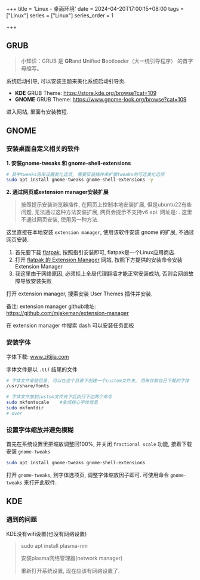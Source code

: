 +++
title = 'Linux - 桌面环境'
date = 2024-04-20T17:00:15+08:00
tags = ["Linux"]
series = ["Linux"]
series_order = 1

+++



## GRUB

> 小知识：GRUB 是 **GR**and **U**nified **B**ootloader（大一统引导程序） 的首字母缩写。

系统启动引导, 可以安装主题来美化系统启动引导页.

* **KDE** GRUB Theme: https://store.kde.org/browse?cat=109
* **GNOME** GRUB Theme: https://www.gnome-look.org/browse?cat=109

进入网站, 里面有安装教程.



## GNOME

### 安装桌面自定义相关的软件

**1. 安装gnome-tweaks 和 gnome-shell-extensions**

``` bash
# 其中tweaks用来设置美化选项, 需要安装插件来扩展tweaks的可选美化选项
sudo apt install gnome-tweaks gnome-shell-extensions -y
```

**2. 通过网页或extension manager安装扩展**

> 按照提示安装浏览器插件, 在网页上控制本地安装扩展, 但是ubuntu22有些问题, 无法通过这种方法安装扩展, 网页会提示不支持v6 api. 网址是: . 这里不通过网页安装, 使用另一种方法.

这里直接在本地安装 `extension manager`, 使用该软件安装 gnome 的扩展, 不通过网页安装.

1. 首先要下载 [flatpak](https://flatpak.org/setup/Ubuntu), 按照指引安装即可, flatpak是一个Linux应用商店.
2. 打开 [flatpak 的 Extension Manager](https://flathub.org/apps/details/com.mattjakeman.ExtensionManager) 网站, 按照下方提供的安装命令安装 Extension Manager
3. 我这里由于网络原因, 必须挂上全局代理翻墙才能正常安装成功, 否则会网络故障导致安装失败

打开 extension manager, 搜索安装 User Themes 插件并安装.

备注: extension manager github地址: https://github.com/mjakeman/extension-manager

在 extension manager  中搜索 dash 可以安装任务面板



### 安装字体

字体下载: www.zitijia.com

字体文件是以 `.ttf` 结尾的文件

``` bash
# 字体文件安装目录, 可以在这个目录下创建一个custom文件夹, 用来存放自己下载的字体
/usr/share/fonts

# 字体文件放到custom文件夹下后执行下边两个命令
sudo mkfontscale    #生成核心字体信息
sudo mkfontdir
# over
```

### 设置字体缩放并避免模糊

首先在系统设置里把缩放调整回100%, 并关闭 `fractional scale` 功能, 接着下载安装 `gnome-tweaks`

``` bash
sudo apt install gnome-tweaks gnome-shell-extensions
```

打开 `gnome-tweaks`, 到字体选项页, 调整字体缩放因子即可. 可使用命令 `gnome-tweaks` 来打开此软件.

## KDE

### 遇到的问题

KDE没有wifi设置(也没有网络设置)

> sudo apt install plasma-nm
>
> 安装plasma网络管理器(network manager)
>
> 重新打开系统设置, 现在应该有网络设置了.
